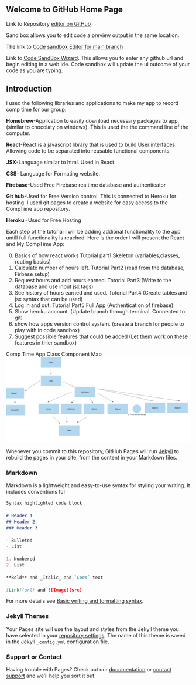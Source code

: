 ## Welcome to GitHub Home Page

Link to Repository [editor on GitHub](https://github.com/korechia/CompTimeApp/) 

Sand box allows you to edit code a preview output in the same location.

The link to [Code sandbox Editor for main branch](https://codesandbox.io/s/github/korechia/CompTimeApp/?file=/src/App.js)


Link to [Code SandBox Wizard](https://codesandbox.io/s/github). This allows you to enter any github url and begin editing in a web ide.
Code sandbox will update the ui outcome of your code as you are typing.


## Introduction
I used the following libraries and applications to make my app to record comp time for our group:

**Homebrew**-Application to easily download necessary packages to app. (similar to chocolaty on windows). This is used the the command line of the computer.

**React**-React is a javascript library that is used to build User interfaces. Allowing code to be separated into reusable functional components.

**JSX**-Language similar to html. Used in React.

**CSS**- Language for Formating website.

**Firebase**-Used Free Firebase realtime database and authenticator

**Git hub**-Used for Free Version control. This is connected to Heroku for hosting. I used git pages to create a website for easy access to the CompTime app repository.

**Heroku** -Used for Free Hosting 


Each step of the tutorial I will be adding addional functionality to the app untill full functionality is reached.
Here is the order I will present the React and My CompTime App:

0. Basics of how react works             Tutorial part1 Skeleton   (variables,classes, routing basics)
1. Calculate number of hours left.       Tutorial Part2            (read from the database, Firbase setup)
2. Request hours and add hours earned.   Totorial Part3            (Write to the database and use input jsx tags)
4. See history of hours earned and used. Totorial Part4            (Create tables and jsx syntax that can be used)
5. Log in and out.                       Tutorial Part5 Full App   (Authentication of firebase)
6. Show heroku account.                                            (Update branch through terminal. Connected to git)
7. show how apps version control system.                           (create a branch for people to play with in code sandbox)
8. Suggest possible features that could be added                   (Let them work on these features in thier sandbox)


Comp Time App Class Component Map
![CompTimeApplicationMap](CompTimeApplicationMap.png)



Whenever you commit to this repository, GitHub Pages will run [Jekyll](https://jekyllrb.com/) to rebuild the pages in your site, from the content in your Markdown files.

### Markdown

Markdown is a lightweight and easy-to-use syntax for styling your writing. It includes conventions for

```markdown
Syntax highlighted code block

# Header 1
## Header 2
### Header 3

- Bulleted
- List

1. Numbered
2. List

**Bold** and _Italic_ and `Code` text

[Link](url) and ![Image](src)
```

For more details see [Basic writing and formatting syntax](https://docs.github.com/en/github/writing-on-github/getting-started-with-writing-and-formatting-on-github/basic-writing-and-formatting-syntax).

### Jekyll Themes

Your Pages site will use the layout and styles from the Jekyll theme you have selected in your [repository settings](https://github.com/korechia/CompTimeApp/settings/pages). The name of this theme is saved in the Jekyll `_config.yml` configuration file.

### Support or Contact

Having trouble with Pages? Check out our [documentation](https://docs.github.com/categories/github-pages-basics/) or [contact support](https://support.github.com/contact) and we’ll help you sort it out.
